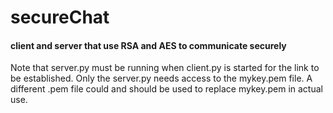 # secureChat
#### client and server that use RSA and AES to communicate securely

Note that server.py must be running when client.py is started for the link to be established.
Only the server.py needs access to the mykey.pem file. A different .pem file could and should be used to replace mykey.pem in actual use.

